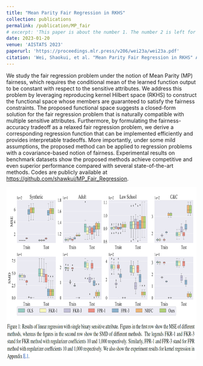 ```yaml
---
title: "Mean Parity Fair Regression in RKHS"
collection: publications
permalink: /publication/MP_fair
# excerpt: 'This paper is about the number 1. The number 2 is left for future work.'
date: 2023-01-20
venue: 'AISTATS 2023'
paperurl: 'https://proceedings.mlr.press/v206/wei23a/wei23a.pdf'
citation: 'Wei, Shaokui, et al. "Mean Parity Fair Regression in RKHS" AISTATS 2023.'
---
```


  We study the fair regression problem under the notion of Mean Parity (MP) fairness, which requires the conditional mean of the learned function output to be constant with respect to the sensitive attributes. We address this problem by leveraging reproducing kernel Hilbert space (RKHS) to construct the functional space whose members are guaranteed to satisfy the fairness constraints. The proposed functional space suggests a closed-form solution for the fair regression problem that is naturally compatible with multiple sensitive attributes. Furthermore, by formulating the fairness-accuracy tradeoff as a relaxed fair regression problem, we derive a corresponding regression function that can be implemented efficiently and provides interpretable tradeoffs. More importantly, under some mild assumptions, the proposed method can be applied to regression problems with a covariance-based notion of fairness.  Experimental results on benchmark datasets show the proposed methods achieve competitive and even superior performance compared with several state-of-the-art methods.  Codes are publicly available at <a href="https://github.com/shawkui/MP_Fair_Regression"><u>https://github.com/shawkui/MP_Fair_Regression</u></a>.

<div class="img-hover-zoom">
        <img src="/images/MP_demo.png" height="455" width="808" class="article-banner" alt="Mean Parity Fair Regression in RKHS" loading="lazy">
</div>
